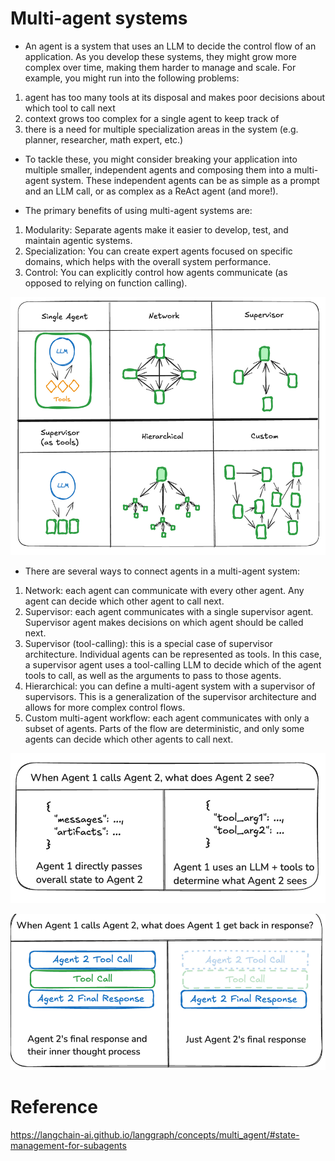 # Multi-agent systems

- An agent is a system that uses an LLM to decide the control flow of an application. As you develop these systems, they might grow more complex over time, making them harder to manage and scale. For example, you might run into the following problems:

1. agent has too many tools at its disposal and makes poor decisions about which tool to call next
2. context grows too complex for a single agent to keep track of
3. there is a need for multiple specialization areas in the system (e.g. planner, researcher, math expert, etc.)

- To tackle these, you might consider breaking your application into multiple smaller, independent agents and composing them into a multi-agent system. These independent agents can be as simple as a prompt and an LLM call, or as complex as a ReAct agent (and more!).

- The primary benefits of using multi-agent systems are:

1. Modularity: Separate agents make it easier to develop, test, and maintain agentic systems.
2. Specialization: You can create expert agents focused on specific domains, which helps with the overall system performance.
3. Control: You can explicitly control how agents communicate (as opposed to relying on function calling).

![alt text](image-4.png)

- There are several ways to connect agents in a multi-agent system:

1. Network: each agent can communicate with every other agent. Any agent can decide which other agent to call next.
2. Supervisor: each agent communicates with a single supervisor agent. Supervisor agent makes decisions on which agent should be called next.
3. Supervisor (tool-calling): this is a special case of supervisor architecture. Individual agents can be represented as tools. In this case, a supervisor agent uses a tool-calling LLM to decide which of the agent tools to call, as well as the arguments to pass to those agents.
4. Hierarchical: you can define a multi-agent system with a supervisor of supervisors. This is a generalization of the supervisor architecture and allows for more complex control flows.
5. Custom multi-agent workflow: each agent communicates with only a subset of agents. Parts of the flow are deterministic, and only some agents can decide which other agents to call next.

![alt text](image-5.png)

![alt text](image-6.png)


# Reference 
https://langchain-ai.github.io/langgraph/concepts/multi_agent/#state-management-for-subagents